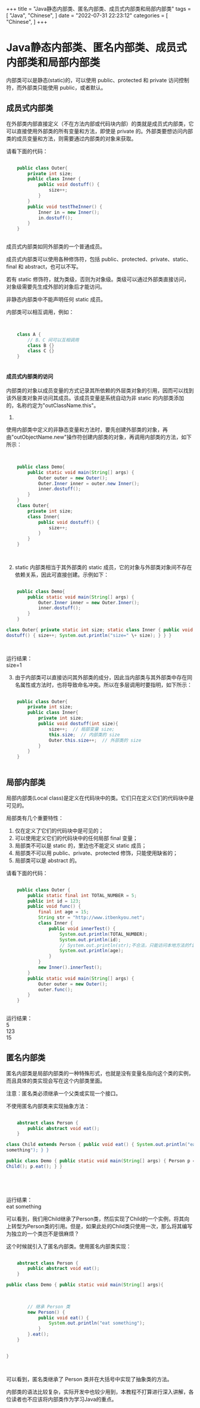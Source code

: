 

+++
title = "Java静态内部类、匿名内部类、成员式内部类和局部内部类"
tags = [
"Java",
"Chinese",
]
date = "2022-07-31 22:23:12"
categories = [
"Chinese",
]
+++

# Java静态内部类、匿名内部类、成员式内部类和局部内部类




内部类可以是静态(static)的，可以使用 public、protected 和 private 访问控制符，而外部类只能使用 public，或者默认。




##  成员式内部类

在外部类内部直接定义（不在方法内部或代码块内部）的类就是成员式内部类，它可以直接使用外部类的所有变量和方法，即使是 private
的。外部类要想访问内部类的成员变量和方法，则需要通过内部类的对象来获取。  
  
请看下面的代码：


    
```java
    
    public class Outer{
        private int size;
        public class Inner {
            public void dostuff() {
                size++;
            }
        }
        public void testTheInner() {
            Inner in = new Inner();
            in.dostuff();
        }
    }
    
```
成员式内部类如同外部类的一个普通成员。  
  
成员式内部类可以使用各种修饰符，包括 public、protected、private、static、final 和 abstract，也可以不写。  
  
若有 static 修饰符，就为类级，否则为对象级。类级可以通过外部类直接访问，对象级需要先生成外部的对象后才能访问。  
  
非静态内部类中不能声明任何 static 成员。  
  
内部类可以相互调用，例如：
    
```java
    
    
    class A {
        // B、C 间可以互相调用
        class B {}
        class C {}
    }
    
```

####  成员式内部类的访问

内部类的对象以成员变量的方式记录其所依赖的外层类对象的引用，因而可以找到该外层类对象并访问其成员。该成员变量是系统自动为非 static
的内部类添加的，名称约定为"outClassName.this"。  
  
1)
使用内部类中定义的非静态变量和方法时，要先创建外部类的对象，再由"outObjectName.new"操作符创建内部类的对象，再调用内部类的方法，如下所示：
    
```java
    
    
    public class Demo{
        public static void main(String[] args) {
            Outer outer = new Outer();
            Outer.Inner inner = outer.new Inner();
            inner.dostuff();
        }
    }
    class Outer{
        private int size;
        class Inner{
            public void dostuff() {
                size++;
            }
        }
    }

      
```

2) static 内部类相当于其外部类的 static 成员，它的对象与外部类对象间不存在依赖关系，因此可直接创建。示例如下：

     
```java   
    
    public class Demo{
        public static void main(String[] args) {
            Outer.Inner inner = new Outer.Inner();
            inner.dostuff();
        }
    }

class Outer{ private static int size; static class Inner { public void
dostuff() { size++; System.out.println("size=" \+ size); } } }

    
```


运行结果：  
size=1  
  
3) 由于内部类可以直接访问其外部类的成分，因此当内部类与其外部类中存在同名属性或方法时，也将导致命名冲突。所以在多层调用时要指明，如下所示：

    
```java
    
    public class Outer{
        private int size;
        public class Inner{
            private int size;
            public void dostuff(int size){
                size++;  // 局部变量 size;
                this.size;  // 内部类的 size
                Outer.this.size++;  // 外部类的 size
            }
        }
    }
    
```

##  局部内部类

局部内部类(Local class)是定义在代码块中的类。它们只在定义它们的代码块中是可见的。  
  
局部类有几个重要特性：

  1. 仅在定义了它们的代码块中是可见的；
  2. 可以使用定义它们的代码块中的任何局部 final 变量；
  3. 局部类不可以是 static 的，里边也不能定义 static 成员；
  4. 局部类不可以用 public、private、protected 修饰，只能使用缺省的；
  5. 局部类可以是 abstract 的。

  
请看下面的代码：
    
```java
    
    public class Outer {
        public static final int TOTAL_NUMBER = 5;
        public int id = 123;
        public void func() {
            final int age = 15;
            String str = "http://www.itbenkyou.net";
            class Inner {
                public void innerTest() {
                    System.out.println(TOTAL_NUMBER);
                    System.out.println(id);
                    // System.out.println(str);不合法，只能访问本地方法的final变量
                    System.out.println(age);
                }
            }
            new Inner().innerTest();
        }
        public static void main(String[] args) {
            Outer outer = new Outer();
            outer.func();
        }
    }
    
```

运行结果：  
5  
123  
15  

##  匿名内部类

匿名内部类是局部内部类的一种特殊形式，也就是没有变量名指向这个类的实例，而且具体的类实现会写在这个内部类里面。  
  
注意：匿名类必须继承一个父类或实现一个接口。  
  
不使用匿名内部类来实现抽象方法：

    
```java
    
    abstract class Person {
        public abstract void eat();
    }

class Child extends Person { public void eat() { System.out.println("eat
something"); } }

public class Demo { public static void main(String[] args) { Person p = new
Child(); p.eat(); } }



    
```

 
 
 运行结果：  
eat something  
  
可以看到，我们用Child继承了Person类，然后实现了Child的一个实例，将其向上转型为Person类的引用。但是，如果此处的Child类只使用一次，那么将其编写为独立的一个类岂不是很麻烦？  
  
这个时候就引入了匿名内部类。使用匿名内部类实现：
    
```java
    
    abstract class Person {
        public abstract void eat();
    }

public class Demo { public static void main(String[] args){

    
    
        // 继承 Person 类
        new Person() {
            public void eat() {
                System.out.println("eat something");
            }
        }.eat();
    }
    

}

    
```




可以看到，匿名类继承了 Person 类并在大括号中实现了抽象类的方法。  
  
内部类的语法比较复杂，实际开发中也较少用到，本教程不打算进行深入讲解，各位读者也不应该将内部类作为学习Java的重点。
